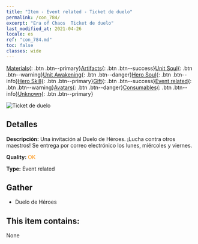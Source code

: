 ```yaml
---
title: "Item - Event related - Ticket de duelo"
permalink: /con_784/
excerpt: "Era of Chaos  Ticket de duelo"
last_modified_at: 2021-04-26
locale: es
ref: "con_784.md"
toc: false
classes: wide
---
```

 [Materials](/ItemsES/){: .btn .btn--primary}[Artifacts](/ItemsES/Artifacts/){: .btn .btn--success}[Unit Soul](/ItemsES/UnitSoul/){: .btn .btn--warning}[Unit Awakening](/ItemsES/UnitAwakening/){: .btn .btn--danger}[Hero Soul](/ItemsES/HeroSoul/){: .btn .btn--info}[Hero Skill](/ItemsES/HeroSkill/){: .btn .btn--primary}[Gift](/ItemsES/Gift/){: .btn .btn--success}[Event related](/ItemsES/Events/){: .btn .btn--warning}[Avatars](/ItemsES/Avatars/){: .btn .btn--danger}[Consumables](/ItemsES/Consumables/){: .btn .btn--info}[Unknown](/ItemsES/Unknown/){: .btn .btn--primary}

 ![Ticket de duelo](/images/t/i_3042.png)

## Detalles
 **Descripción:** Una invitación al Duelo de Héroes. ¡Lucha contra otros maestros! Se entrega por correo electrónico los lunes, miércoles y viernes.

 **Quality:** <span style="color: #FF8C00">OK</span>

 **Type:** Event related

## Gather

*    Duelo de Héroes 

## This item contains:

  None

